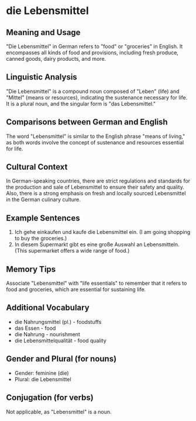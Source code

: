 # die Lebensmittel
## Meaning and Usage
"Die Lebensmittel" in German refers to "food" or "groceries" in English. It encompasses all kinds of food and provisions, including fresh produce, canned goods, dairy products, and more.

## Linguistic Analysis
"Die Lebensmittel" is a compound noun composed of "Leben" (life) and "Mittel" (means or resources), indicating the sustenance necessary for life. It is a plural noun, and the singular form is "das Lebensmittel."

## Comparisons between German and English
The word "Lebensmittel" is similar to the English phrase "means of living," as both words involve the concept of sustenance and resources essential for life.

## Cultural Context
In German-speaking countries, there are strict regulations and standards for the production and sale of Lebensmittel to ensure their safety and quality. Also, there is a strong emphasis on fresh and locally sourced Lebensmittel in the German culinary culture.

## Example Sentences
1. Ich gehe einkaufen und kaufe die Lebensmittel ein. (I am going shopping to buy the groceries.)
2. In diesem Supermarkt gibt es eine große Auswahl an Lebensmitteln. (This supermarket offers a wide range of food.)

## Memory Tips
Associate "Lebensmittel" with "life essentials" to remember that it refers to food and groceries, which are essential for sustaining life.

## Additional Vocabulary
- die Nahrungsmittel (pl.) - foodstuffs
- das Essen - food
- die Nahrung - nourishment
- die Lebensmittelqualität - food quality

## Gender and Plural (for nouns)
- Gender: feminine (die)
- Plural: die Lebensmittel

## Conjugation (for verbs)
Not applicable, as "Lebensmittel" is a noun.